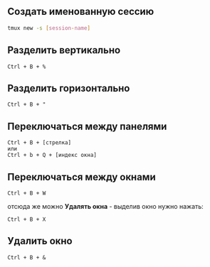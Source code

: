 ## Создать именованную сессию
```bash
tmux new -s [session-name]
```

## Разделить вертикально
```
Ctrl + B + %
```

## Разделить горизонтально
```
Ctrl + B + "
```

## Переключаться между панелями

```
Ctrl + B + [стрелка]
или
Ctrl + b + Q + [индекс окна]
```

## Переключаться между окнами

```
Ctrl + B + W
```

отсюда же можно **Удалять окна** - выделив окно нужно нажать:
```
Ctrl + B + X
```


## Удалить окно
```
Ctrl + B + &
```